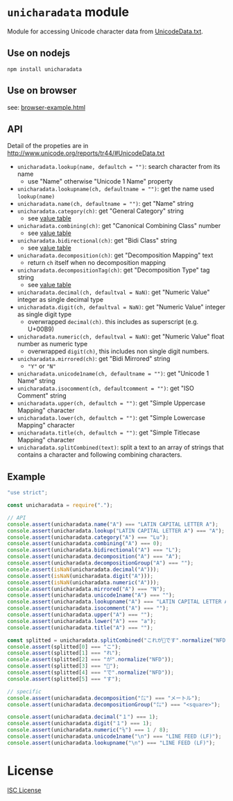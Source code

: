 # `unicharadata` module

Module for accessing Unicode character data from
[UnicodeData.txt](http://unicode.org/Public/UCD/latest/ucd/UnicodeData.txt).

## Use on nodejs

```
npm install unicharadata
```

## Use on browser

see: [browser-example.html](browser-example.html)

## API

Detail of the propeties are in
http://www.unicode.org/reports/tr44/#UnicodeData.txt

- `unicharadata.lookup(name, defaultch = "")`: search character from its name
    - use "Name" otherwise "Unicode 1 Name" property
- `unicharadata.lookupname(ch, defaultname = "")`: get the name used `lookup(name)`
- `unicharadata.name(ch, defaultname = "")`: get "Name" string
- `unicharadata.category(ch)`: get "General Category" string
    - see [value table](http://www.unicode.org/reports/tr44/#General_Category_Values)
- `unicharadata.combining(ch)`: get "Canonical Combining Class" number
    - see [value table](http://www.unicode.org/reports/tr44/#Canonical_Combining_Class_Values)
- `unicharadata.bidirectional(ch)`: get "Bidi Class" string
    - see [value table](http://www.unicode.org/reports/tr44/#Bidi_Class_Values)
- `unicharadata.decomposition(ch)`: get "Decomposition Mapping" text
    - return `ch` itself when no decomposition mapping
- `unicharadata.decompositionTag(ch)`: get "Decomposition Type" tag string
    - see [value table](http://www.unicode.org/reports/tr44/#Character_Decomposition_Mappings)
- `unicharadata.decimal(ch, defaultval = NaN)`: get "Numeric Value" integer as single decimal type
- `unicharadata.digit(ch, defaultval = NaN)`: get "Numeric Value" integer as single digit type
    - overwrapped `decimal(ch)`. this includes as superscript (e.g. U+00B9)
- `unicharadata.numeric(ch, defaultval = NaN)`: get "Numeric Value" float number as numeric type
    - overwrapped `digit(ch)`, this includes non single digit numbers.
- `unicharadata.mirrored(ch)`: get "Bidi Mirrored" string
    - `"Y"` or `"N"`
- `unicharadata.unicode1name(ch, defaultname = "")`: get "Unicode 1 Name" string
- `unicharadata.isocomment(ch, defaultcomment = "")`: get "ISO Comment" string
- `unicharadata.upper(ch, defaultch = "")`: get "Simple Uppercase Mapping" character
- `unicharadata.lower(ch, defaultch = "")`: get "Simple Lowercase Mapping" character
- `unicharadata.title(ch, defaultch = "")`: get "Simple Titlecase Mapping" character
- `unicharadata.splitCombined(text)`: split a text to an array of strings that contains a character and following combining characters.

## Example

```js
"use strict";

const unicharadata = require(".");

// API
console.assert(unicharadata.name("A") === "LATIN CAPITAL LETTER A");
console.assert(unicharadata.lookup("LATIN CAPITAL LETTER A") === "A");
console.assert(unicharadata.category("A") === "Lu");
console.assert(unicharadata.combining("A") === 0);
console.assert(unicharadata.bidirectional("A") === "L");
console.assert(unicharadata.decomposition("A") === "A");
console.assert(unicharadata.decompositionGroup("A") === "");
console.assert(isNaN(unicharadata.decimal("A")));
console.assert(isNaN(unicharadata.digit("A")));
console.assert(isNaN(unicharadata.numeric("A")));
console.assert(unicharadata.mirrored("A") === "N");
console.assert(unicharadata.unicode1name("A") === "");
console.assert(unicharadata.lookupname("A") === "LATIN CAPITAL LETTER A");
console.assert(unicharadata.isocomment("A") === "");
console.assert(unicharadata.upper("A") === "");
console.assert(unicharadata.lower("A") === "a");
console.assert(unicharadata.title("A") === "");

const splitted = unicharadata.splitCombined("これが🔑です".normalize("NFD"));
console.assert(splitted[0] === "こ");
console.assert(splitted[1] === "れ");
console.assert(splitted[2] === "が".normalize("NFD"));
console.assert(splitted[3] === "🔑");
console.assert(splitted[4] === "で".normalize("NFD"));
console.assert(splitted[5] === "す");

// specific
console.assert(unicharadata.decomposition("㍍") === "メートル");
console.assert(unicharadata.decompositionGroup("㍍") === "<square>");

console.assert(unicharadata.decimal("１") === 1);
console.assert(unicharadata.digit("１") === 1);
console.assert(unicharadata.numeric("⅛") === 1 / 8);
console.assert(unicharadata.unicode1name("\n") === "LINE FEED (LF)");
console.assert(unicharadata.lookupname("\n") === "LINE FEED (LF)");
```


# License

[ISC License](https://opensource.org/licenses/isc-license.txt)
